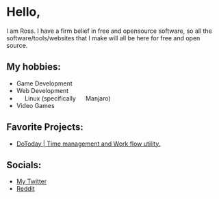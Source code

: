 # Hello,
I am Ross. I have a firm belief in free and opensource software, so all the software/tools/websites that I make will all be here for free and open source.


## My hobbies:
- Game Development
- Web Development
- <img src="https://upload.wikimedia.org/wikipedia/commons/thumb/a/af/Tux.png/215px-Tux.png" height="15"> Linux (specifically  <img src="https://upload.wikimedia.org/wikipedia/commons/thumb/3/3e/Manjaro-logo.svg/1150px-Manjaro-logo.svg.png" height="15"> Manjaro)
- Video Games


## Favorite Projects:
- [DoToday | Time management and Work flow utility.](https://github.com/RossTheDev/DoToday)


## Socials:
- [My Twitter](https://twitter.com/TechByRoss)
- [Reddit](https://www.reddit.com/user/RossTheDev)
